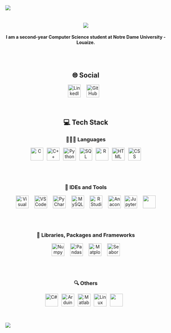 <img src="https://github.com/ayhamsbh/ayhamsbh/assets/155199728/71fdbe6a-fd47-43fb-9673-b99af62379c7">
<h1 align="center"> <img src="https://readme-typing-svg.herokuapp.com/?font=Righteous&size=35&center=true&vCenter=true&width=500&height=70&duration=4000&lines=Hi+There!+👋;+I'm+Ayham+Bouhamdan!;"/></h1>
<h4 align="center"><b>I am a second-year Computer Science student at Notre Dame University - Louaize.</b></h4>
<br><br>
<h2 align="center">🌐 Social</h2>
<p align="center">
    <a href="https://www.linkedin.com/in/ayham-s-bouhamdan-b832202a1/"><img alt="LinkedIn"width="40px"src="https://cdn.jsdelivr.net/gh/devicons/devicon/icons/linkedin/linkedin-original.svg" /></a>&ensp;&ensp;
    <a href="https://github.com/ayhamsbh"><img alt="GitHub" width="40px" src="https://github.com/user-attachments/assets/2aecb407-7b45-417f-a5ab-0719265263ba" /></a>&ensp;&ensp;
</p>
<br>
<h2 align="center">💻 Tech Stack</h2>
<h3 align="center">👨🏻‍💻 Languages</h3>
<p align="center">
    <img alt="C" width="40px" src="https://cdn.jsdelivr.net/gh/devicons/devicon@latest/icons/c/c-original.svg" />&ensp;
    <img alt="C++" width="40px" src="https://cdn.jsdelivr.net/gh/devicons/devicon@latest/icons/cplusplus/cplusplus-original.svg" />&ensp;
    <a href="https://www.python.org/" target="_blank"><img alt="Python" width="40px" src="https://cdn.jsdelivr.net/gh/devicons/devicon@latest/icons/python/python-original.svg" /></a>&ensp;
    <img alt="SQL" width="40px" src="https://cdn.jsdelivr.net/gh/devicons/devicon@latest/icons/azuresqldatabase/azuresqldatabase-original.svg" />&ensp;
    <a href="https://www.r-project.org/" target="_blank"><img alt="R" width="40px" src="https://cdn.jsdelivr.net/gh/devicons/devicon@latest/icons/r/r-original.svg" /></a>&ensp;
    <img alt="HTML" width="40px" src="https://cdn.jsdelivr.net/gh/devicons/devicon@latest/icons/html5/html5-original.svg" />&ensp;
    <img alt="CSS" width="40px" src="https://cdn.jsdelivr.net/gh/devicons/devicon@latest/icons/css3/css3-original.svg" />
</p><br><br>

<h3 align="center">🧰 IDEs and Tools</h3>
<p align="center">
    <a href="https://visualstudio.microsoft.com/"><img alt="Visual Studio" width="40px" src="https://cdn.jsdelivr.net/gh/devicons/devicon@latest/icons/visualstudio/visualstudio-original.svg" /></a>&ensp;&ensp;
    <a href="https://code.visualstudio.com/"><img alt="VS Code" width="40px" src="https://cdn.jsdelivr.net/gh/devicons/devicon@latest/icons/vscode/vscode-original.svg" /></a>&ensp;&ensp;
    <img alt="PyCharm" width="40px" src="https://cdn.jsdelivr.net/gh/devicons/devicon@latest/icons/pycharm/pycharm-original.svg" />&ensp;&ensp;
    <a href="https://www.mysql.com/"><img alt="MySQL" width="40px" src="https://cdn.jsdelivr.net/gh/devicons/devicon@latest/icons/mysql/mysql-original.svg" /></a>&ensp;&ensp;
    <a href="https://posit.co/downloads/"><img alt="R Studio" width="40px" src="https://cdn.jsdelivr.net/gh/devicons/devicon@latest/icons/rstudio/rstudio-original.svg" /></a>&ensp;&ensp;
    <img alt="Anaconda" width="40px" src="https://cdn.jsdelivr.net/gh/devicons/devicon@latest/icons/anaconda/anaconda-original.svg" />&ensp;
    <img alt="Jupyter Notebook" width="40px" src="https://cdn.jsdelivr.net/gh/devicons/devicon@latest/icons/jupyter/jupyter-original.svg" />&ensp;&ensp;
    <img width="40px" src="https://cdn.jsdelivr.net/gh/devicons/devicon@latest/icons/canva/canva-original.svg" />
    </p><br><br>

<h3 align="center">🧰 Libraries, Packages and Frameworks</h3>
<p align="center">
    <img alt="Numpy" width="40px" src="https://cdn.jsdelivr.net/gh/devicons/devicon@latest/icons/numpy/numpy-original.svg" />&ensp;&ensp;
    <img alt="Pandas" width="40px" src="https://cdn.jsdelivr.net/gh/devicons/devicon@latest/icons/pandas/pandas-original.svg" />&ensp;&ensp;
    <img alt="Matplotlib" width="40px" src="https://cdn.jsdelivr.net/gh/devicons/devicon@latest/icons/matplotlib/matplotlib-original.svg" />&ensp;&ensp;
    <img alt="Seaborn" width="40px" src="https://github.com/user-attachments/assets/d4718fd5-315a-4202-9b29-774bda07f072" />
</p><br><br>

<h3 align="center">🔍 Others</h3>
<p align="center">
    <a href="https://www.w3schools.com/cs/index.php#:~:text=C%23%20(C%2DSharp)%20is,Start%20learning%20C%23%20now%20%C2%BB"><img alt="C#" width="40px" src="https://cdn.jsdelivr.net/gh/devicons/devicon@latest/icons/csharp/csharp-original.svg" /></a>&ensp;
    <a href="https://www.arduino.cc/"><img alt="Arduino" width="40px" src="https://cdn.jsdelivr.net/gh/devicons/devicon@latest/icons/arduino/arduino-original.svg" /></a>&ensp;
    <a href="https://www.mathworks.com/products/matlab.html"><img alt="Matlab" width="40px" src="https://cdn.jsdelivr.net/gh/devicons/devicon@latest/icons/matlab/matlab-original.svg" /></a>&ensp;
    <img alt="Linux" width="40px" src="https://cdn.jsdelivr.net/gh/devicons/devicon/icons/linux/linux-original.svg" />&ensp;
    <img width="40px" src="https://github.com/user-attachments/assets/62fb27ea-453b-47ba-a7e7-ce36646887c3" /> &ensp;
</p>
<br><br>

<img src="https://github.com/ayhamsbh/ayhamsbh/assets/155199728/71fdbe6a-fd47-43fb-9673-b99af62379c7">
